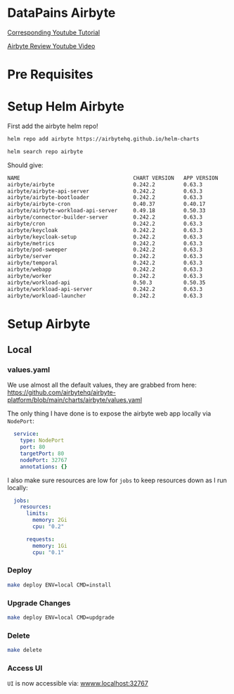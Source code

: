 # DataPains Airbyte

[Corresponding Youtube Tutorial](https://www.youtube.com/watch?v=fnPO9c8WOro)

[Airbyte Review Youtube Video](https://youtu.be/gHTxq6advBE?si=8WBfsvPIQgHki9Nb)

# Pre Requisites

# Setup Helm Airbyte

First add the airbyte helm repo!

```bash
helm repo add airbyte https://airbytehq.github.io/helm-charts
```

```bash
helm search repo airbyte
```

Should give:

```bash
NAME                                    CHART VERSION   APP VERSION     DESCRIPTION                                       
airbyte/airbyte                         0.242.2         0.63.3          Helm chart to deploy airbyte                      
airbyte/airbyte-api-server              0.242.2         0.63.3          Helm chart to deploy airbyte-api-server           
airbyte/airbyte-bootloader              0.242.2         0.63.3          Helm chart to deploy airbyte-bootloader           
airbyte/airbyte-cron                    0.40.37         0.40.17         Helm chart to deploy airbyte-cron                 
airbyte/airbyte-workload-api-server     0.49.18         0.50.33         Helm chart to deploy airbyte-api-server           
airbyte/connector-builder-server        0.242.2         0.63.3          Helm chart to deploy airbyte-connector-builder-...
airbyte/cron                            0.242.2         0.63.3          Helm chart to deploy airbyte-cron                 
airbyte/keycloak                        0.242.2         0.63.3          Helm chart to deploy airbyte-keycloak             
airbyte/keycloak-setup                  0.242.2         0.63.3          Helm chart to deploy airbyte-keycloak-setup       
airbyte/metrics                         0.242.2         0.63.3          Helm chart to deploy airbyte-metrics              
airbyte/pod-sweeper                     0.242.2         0.63.3          Helm chart to deploy airbyte-pod-sweeper          
airbyte/server                          0.242.2         0.63.3          Helm chart to deploy airbyte-server               
airbyte/temporal                        0.242.2         0.63.3          Helm chart to deploy airbyte-temporal             
airbyte/webapp                          0.242.2         0.63.3          Helm chart to deploy airbyte-webapp               
airbyte/worker                          0.242.2         0.63.3          Helm chart to deploy airbyte-worker               
airbyte/workload-api                    0.50.3          0.50.35         Helm chart to deploy the workload-api service     
airbyte/workload-api-server             0.242.2         0.63.3          Helm chart to deploy the workload-api service     
airbyte/workload-launcher               0.242.2         0.63.3          Helm chart to deploy airbyte-workload-launcher   
```

# Setup Airbyte

## Local

### values.yaml

We use almost all the default values, they are grabbed from here: https://github.com/airbytehq/airbyte-platform/blob/main/charts/airbyte/values.yaml

The only thing I have done is to expose the airbyte web app locally via `NodePort`:

```yaml
  service:
    type: NodePort
    port: 80
    targetPort: 80
    nodePort: 32767
    annotations: {}
```

I also make sure resources are low for `jobs` to keep resources down as I run locally:

```yaml
  jobs:
    resources:
      limits:
        memory: 2Gi
        cpu: "0.2"

      requests:
        memory: 1Gi
        cpu: "0.1"
```

### Deploy

```bash
make deploy ENV=local CMD=install
```

### Upgrade Changes

```bash
make deploy ENV=local CMD=updgrade
```

### Delete

```bash
make delete
```

### Access UI

`UI` is now accessible via: [wwww.localhost:32767](wwww.localhost:32767)
